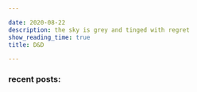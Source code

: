 ```yaml
---

date: 2020-08-22
description: the sky is grey and tinged with regret
show_reading_time: true
title: D&D

---
```


### recent posts:

